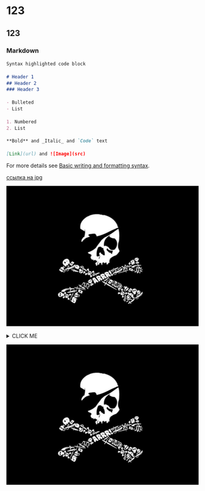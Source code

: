 # 123

## 123

### Markdown

```markdown
Syntax highlighted code block

# Header 1
## Header 2
### Header 3

- Bulleted
- List

1. Numbered
2. List

**Bold** and _Italic_ and `Code` text

[Link](url) and ![Image](src)
```

For more details see [Basic writing and formatting syntax](https://docs.github.com/en/github/writing-on-github/getting-started-with-writing-and-formatting-on-github/basic-writing-and-formatting-syntax).


[ссылка на jpg](https://github.com/chertoGUN/yas0subibu/blob/main/PW1b3BycPzQ.jpg)


![](https://github.com/chertoGUN/yas0subibu/blob/main/PW1b3BycPzQ.jpg)



<details><summary>CLICK ME</summary>
<p>

#### We can hide anything, even code!

    ```
    python3
    print("biba!")
    ```

</p>
</details>

<p><img src="/PW1b3BycPzQ.jpg" alt="" class="align-center"></p>
